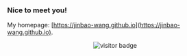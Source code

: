 ### Nice to meet you! 

My homepage: [https://jinbao-wang.github.io](https://jinbao-wang.github.io).

<p  align="center">
  <img src="https://visitor-badge.glitch.me/badge?page_id=jinbao-wang.jinbao-wang" alt="visitor badge"/>
</p>


<!--
**jinbao-wang/jinbao-wang** is a ✨ _special_ ✨ repository because its `README.md` (this file) appears on your GitHub profile.

Here are some ideas to get you started:

- 🔭 I’m currently working on ...
- 🌱 I’m currently learning ...
- 👯 I’m looking to collaborate on ...
- 🤔 I’m looking for help with ...
- 💬 Ask me about ...
- 📫 How to reach me: ...
- 😄 Pronouns: ...
- ⚡ Fun fact: ...
-->

